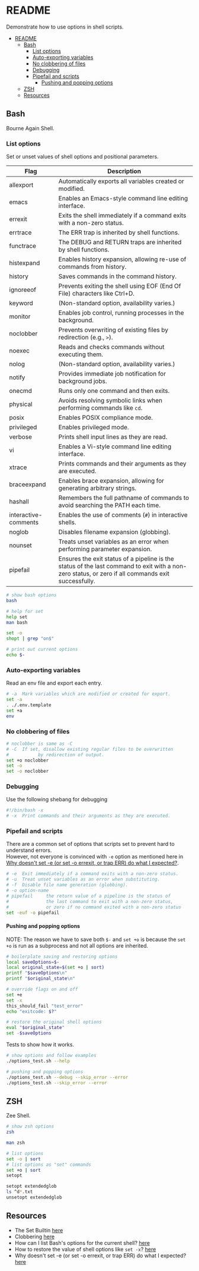 # README

Demonstrate how to use options in shell scripts.  

- [README](#readme)
  - [Bash](#bash)
    - [List options](#list-options)
    - [Auto-exporting variables](#auto-exporting-variables)
    - [No clobbering of files](#no-clobbering-of-files)
    - [Debugging](#debugging)
    - [Pipefail and scripts](#pipefail-and-scripts)
      - [Pushing and popping options](#pushing-and-popping-options)
  - [ZSH](#zsh)
  - [Resources](#resources)

## Bash

Bourne Again Shell.  

### List options

Set or unset values of shell options and positional parameters.  

| Flag            | Description |
|-----------------|-------------|
| allexport       | Automatically exports all variables created or modified. |
| emacs           | Enables an Emacs-style command line editing interface. |
| errexit         | Exits the shell immediately if a command exits with a non-zero status. |
| errtrace        | The ERR trap is inherited by shell functions. |
| functrace       | The DEBUG and RETURN traps are inherited by shell functions. |
| histexpand      | Enables history expansion, allowing re-use of commands from history. |
| history         | Saves commands in the command history. |
| ignoreeof       | Prevents exiting the shell using EOF (End Of File) characters like Ctrl+D. |
| keyword         | (Non-standard option, availability varies.) |
| monitor         | Enables job control, running processes in the background. |
| noclobber       | Prevents overwriting of existing files by redirection (e.g., `>`). |
| noexec          | Reads and checks commands without executing them. |
| nolog           | (Non-standard option, availability varies.) |
| notify          | Provides immediate job notification for background jobs. |
| onecmd          | Runs only one command and then exits. |
| physical        | Avoids resolving symbolic links when performing commands like `cd`. |
| posix           | Enables POSIX compliance mode. |
| privileged      | Enables privileged mode. |
| verbose         | Prints shell input lines as they are read. |
| vi              | Enables a Vi-style command line editing interface. |
| xtrace          | Prints commands and their arguments as they are executed. |
| braceexpand     | Enables brace expansion, allowing for generating arbitrary strings. |
| hashall         | Remembers the full pathname of commands to avoid searching the PATH each time. |
| interactive-comments | Enables the use of comments (`#`) in interactive shells. |
| noglob          | Disables filename expansion (globbing). |
| nounset         | Treats unset variables as an error when performing parameter expansion. |
| pipefail        | Ensures the exit status of a pipeline is the status of the last command to exit with a non-zero status, or zero if all commands exit successfully. |

```sh
# show bash options
bash

# help for set
help set
man bash

set -o
shopt | grep "on$"
```

```sh
# print out current options
echo $- 
```

### Auto-exporting variables  

Read an env file and export each entry.  

```sh
# -a  Mark variables which are modified or created for export.
set -a
. ./.env.template
set +a
env
```

### No clobbering of files  

```sh
# noclobber is same as -C
# -C  If set, disallow existing regular files to be overwritten
#           by redirection of output.
set +o noclobber
set -o 
set -o noclobber
```

### Debugging

Use the following shebang for debugging  

```sh
#!/bin/bash -x
# -x  Print commands and their arguments as they are executed.
```

### Pipefail and scripts

There are a common set of options that scripts set to prevent hard to understand errors.  
However, not everyone is convinced with `-e` option as mentioned here in [Why doesn't set -e (or set -o errexit, or trap ERR) do what I expected?](https://mywiki.wooledge.org/BashFAQ/105).  

```sh
# -e  Exit immediately if a command exits with a non-zero status.
# -u  Treat unset variables as an error when substituting.
# -f  Disable file name generation (globbing).
# -o option-name
# pipefail     the return value of a pipeline is the status of
#              the last command to exit with a non-zero status,
#              or zero if no command exited with a non-zero status
set -euf -o pipefail
```

#### Pushing and popping options

NOTE: The reason we have to save both `$-` and `set +o` is because the `set +o` is run as a subprocess and not all options are inherited.  

```sh
# boilerplate saving and restoring options
local saveOptions=$-
local original_state=$(set +o | sort)
printf "$saveOptions\n"
printf "$original_state\n"

# override flags on and off
set +e
set -x
this_should_fail "test_error"
echo "exitcode: $?"

# restore the original shell options
eval "$original_state"
set -$saveOptions
```

Tests to show how it works.  

```sh
# show options and follow examples
./options_test.sh --help 

# pushing and popping options
./options_test.sh --debug --skip_error --error  
./options_test.sh --skip_error --error  
```

## ZSH

Zee Shell.  

```sh
# show zsh options
zsh 

man zsh

# list options 
set -o | sort 
# list options as "set" commands 
set +o | sort 
setopt  
```

```sh
setopt extendedglob
ls ^d*.txt
unsetopt extendedglob
```

## Resources

* The Set Builtin [here](https://www.gnu.org/software/bash/manual/html_node/The-Set-Builtin.html)  
* Clobbering [here](https://en.wikipedia.org/wiki/Clobbering)  
* How can I list Bash's options for the current shell? [here](https://unix.stackexchange.com/questions/210158/how-can-i-list-bashs-options-for-the-current-shell)  
* How to restore the value of shell options like `set -x`? [here](https://unix.stackexchange.com/questions/310957/how-to-restore-the-value-of-shell-options-like-set-x)  
* Why doesn't set -e (or set -o errexit, or trap ERR) do what I expected? [here](https://stackoverflow.com/questions/55480492/is-there-a-clean-concise-way-to-push-pop-bash-verbose-and-xtrace-options-for-a)  
